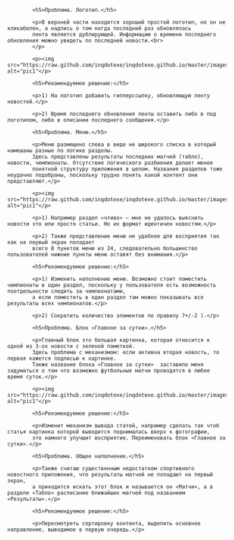 			<h5>Проблема. Логотип.</h5>
		
			<p>В верхней части находится хороший простой логотип, но он не кликабелен, а надпись о том когда последний раз обновлялась
			лента является дублирующей. Информацию о времени последнего обновления можно увидеть по последней новости.<br>
			</p>
		
			<p><img src="https://raw.github.com/inqdotexe/inqdotexe.github.io/master/images/app/pic1.png" alt="pic1"</p>

			<h5>Рекомендуемое решение:</h5>
			
			<p>1) На логотип добавить гипперссылку, обновляющую ленту новостей.</p>
			
			<p>2) Время последнего обновления ленты оставить либо в под логотипом, либо в описании последнего сообщения.</p>
			
			<h5>Проблема. Меню.</h5>
			
			<p>Меню размещено слева в виде не широкого списка в который намешаны разные по логике разделы.
			Здесь представлены результаты последних матчей (табло), новости, чемпионаты. Отсутствие логического разбиения делает менее
			понятной структуру приложения в целом. Названия разделов тоже неудачно подобраны, поскольку трудно понять какой контент они представляют.</p>

			<p><img src="https://raw.github.com/inqdotexe/inqdotexe.github.io/master/images/app/pic2.png" alt="pic1"</p>
			
			<p>1) Например раздел «чтиво» — мне не удалось выяснить новости это или просто статьи. Но их формат идентичен новостям.</p>
			
			<p>2) Также представление меню не удобное для восприятия так как на первый экран попадает
			всего 8 пунктов меню из 24, следовательно большинство пользователей нижние пункты меню оставят без внимания.</p>

			<h5>Рекомендуемое решение:</h5>
			
			<p>1) Изменить наполнение меню. Возможно стоит поместить чемпионаты в один раздел, поскольку у пользователя есть возможность поотдельности следить за чемпионатами,
			а если поместить в один раздел там можно показывать все результаты всех чемпионатов.</p>
			
			<p>2) Сократить количество элементов по правилу 7+/-2 ).</p>
			
			<h5>Проблема. Блок «Главное за сутки».</h5>

			<p>Главный блок это большая картинка, которая относится к одной из 3-ох новости с зеленой пометкой.
			Здесь проблема с механизмом: если активна вторая новость, то первая кажется подписью к картинке.
			Также название блока «Главное за сутки»  заставило меня задуматься о том что возможно футбольные матчи проводятся в любое время суток.</p>
		
			<p><img src="https://raw.github.com/inqdotexe/inqdotexe.github.io/master/images/app/pic3.png" alt="pic1"</p>

			<h5>Рекомендуемое решение:</h5>

			<p>Изменит механизм вывода статей, например сделать так чтоб статья картинка которой выводится поднималась вверх к фотографии,
			это намного улучшит восприятие. Переименовать блок «Главное за сутки».</p>
			
			<h5>Проблема. Общее наполнение.</h5>
			
			<p>Также считаю существенным недостатком спортивного новостного приложения, что результаты матчей не попадают на первый экран,
			а приходится искать этот блок и называется он «Матчи», а в разделе «Табло» расписание ближайших матчей под названием «Результаты».</p>
			
			<h5>Рекомендуемое решение:</h5>

			<p>Пересмотреть сортировку контента, выделить основное направление, выводимое в первую очередь.</p>